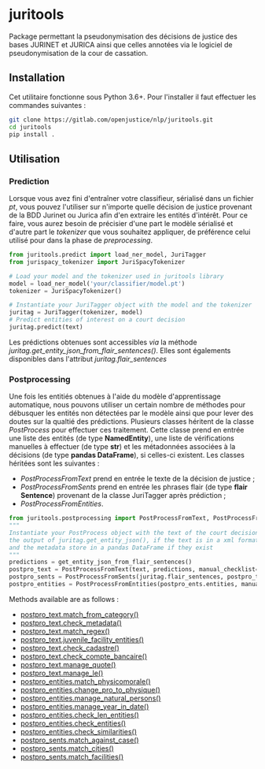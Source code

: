 # juritools

Package permettant la pseudonymisation des décisions de justice des bases JURINET et JURICA ainsi que celles annotées via le logiciel de pseudonymisation de la cour de cassation.

## Installation

Cet utilitaire fonctionne sous Python 3.6+. Pour l'installer il faut effectuer les commandes suivantes :

```bash
git clone https://gitlab.com/openjustice/nlp/juritools.git
cd juritools
pip install .
```

## Utilisation

### **Prediction**

Lorsque vous avez fini d'entraîner votre classifieur, sérialisé dans un fichier  *pt*, vous pouvez l'utiliser sur n'importe quelle décision de justice provenant de la BDD Jurinet ou Jurica afin d'en extraire les entités d'intérêt. Pour ce faire, vous aurez besoin de précisier d'une part le modèle sérialisé et d'autre part le *tokenizer* que vous souhaitez appliquer, de préférence celui utilisé pour dans la phase de *preprocessing*.

```python
from juritools.predict import load_ner_model, JuriTagger
from jurispacy_tokenizer import JuriSpacyTokenizer

# Load your model and the tokenizer used in juritools library
model = load_ner_model('your/classifier/model.pt')
tokenizer = JuriSpacyTokenizer()

# Instantiate your JuriTagger object with the model and the tokenizer
juritag = JuriTagger(tokenizer, model)
# Predict entities of interest on a court decision
juritag.predict(text)
```

Les prédictions obtenues sont accessibles *via* la méthode *juritag.get_entity_json_from_flair_sentences()*. Elles sont égalements disponibles dans l'attribut *juritag.flair_sentences*

### **Postprocessing**

Une fois les entitiés obtenues à l'aide du modèle d'apprentissage automatique, nous pouvons utiliser un certain nombre de méthodes pour débusquer les entités non détectées par le modèle ainsi que pour lever des doutes sur la qualtié des prédictions. Plusieurs classes héritent de la classe *PostProcess* pour effectuer ces traitement. Cette classe prend en entrée une liste des entités (de type **NamedEntity**), une liste de vérifications manuelles à effectuer (de type **str**) et les métadonnées associées à la décisions (de type **pandas DataFrame**), si celles-ci existent. Les classes héritées sont les suivantes :

- *PostProcessFromText* prend en entrée le texte de la décision de justice ;
- *PostProcessFromSents* prend en entrée les phrases flair (de type **flair Sentence**) provenant de la classe JuriTagger après prédiction ;
- *PostProcessFromEntities*.

```python
from juritools.postprocessing import PostProcessFromText, PostProcessFromEntities, PostProcessFromSents
"""
Instantiate your PostProcess object with the text of the court decision,
the output of juritag.get_entity_json(), if the text is in a xml format,
and the metadata store in a pandas DataFrame if they exist
"""
predictions = get_entity_json_from_flair_sentences()
postpro_text = PostProcessFromText(text, predictions, manual_checklist=[], metadata=None)
postpro_sents = PostProcessFromSents(juritag.flair_sentences, postpro_text.entities, manual_checklist=[], metadata=None)
postpro_entities = PostProcessFromEntities(postpro_ents.entities, manual_checklist=[], metadata=None)
```

Methods available are as follows :

- [postpro_text.match_from_category()](https://github.com/Cour-de-cassation/nlp-juritools/blob/197ffc0abf550f340b2ec695621208591cad3dbc/juritools/postprocessing/postprocess_from_text.py#L24)
- [postpro_text.check_metadata()](https://github.com/Cour-de-cassation/nlp-juritools/blob/197ffc0abf550f340b2ec695621208591cad3dbc/juritools/postprocessing/postprocess_from_text.py#L180)
- [postpro_text.match_regex()](https://github.com/Cour-de-cassation/nlp-juritools/blob/197ffc0abf550f340b2ec695621208591cad3dbc/juritools/postprocessing/postprocess_from_text.py#L83)
- [postpro_text.juvenile_facility_entities()](https://github.com/Cour-de-cassation/nlp-juritools/blob/197ffc0abf550f340b2ec695621208591cad3dbc/juritools/postprocessing/postprocess_from_text.py#L247)
- [postpro_text.check_cadastre()](https://github.com/Cour-de-cassation/nlp-juritools/blob/197ffc0abf550f340b2ec695621208591cad3dbc/juritools/postprocessing/postprocess_from_text.py#L213)
- [postpro_text.check_compte_bancaire()](https://github.com/Cour-de-cassation/nlp-juritools/blob/197ffc0abf550f340b2ec695621208591cad3dbc/juritools/postprocessing/postprocess_from_text.py#L231)
- [postpro_text.manage_quote()](https://github.com/Cour-de-cassation/nlp-juritools/blob/197ffc0abf550f340b2ec695621208591cad3dbc/juritools/postprocessing/postprocess_from_text.py#L309)
- [postpro_text.manage_le()](https://github.com/Cour-de-cassation/nlp-juritools/blob/197ffc0abf550f340b2ec695621208591cad3dbc/juritools/postprocessing/postprocess_from_text.py#L277)
- [postpro_entities.match_physicomorale()](https://github.com/Cour-de-cassation/nlp-juritools/blob/197ffc0abf550f340b2ec695621208591cad3dbc/juritools/postprocessing/postprocess_from_entities.py#L18)
- [postpro_entities.change_pro_to_physique()](https://github.com/Cour-de-cassation/nlp-juritools/blob/197ffc0abf550f340b2ec695621208591cad3dbc/juritools/postprocessing/postprocess_from_entities.py#L52)
- [postpro_entities.manage_natural_persons()](https://github.com/Cour-de-cassation/nlp-juritools/blob/197ffc0abf550f340b2ec695621208591cad3dbc/juritools/postprocessing/postprocess_from_entities.py#L115)
- [postpro_entities.manage_year_in_date()](https://github.com/Cour-de-cassation/nlp-juritools/blob/ecfe17e4ebfb5082c9d226f523a81ad27d426bd2/juritools/postprocessing/postprocess_from_entities.py#L158)
- [postpro_entities.check_len_entities()](https://github.com/Cour-de-cassation/nlp-juritools/blob/197ffc0abf550f340b2ec695621208591cad3dbc/juritools/postprocessing/postprocess_from_entities.py#L233)
- [postpro_entities.check_entities()](https://github.com/Cour-de-cassation/nlp-juritools/blob/197ffc0abf550f340b2ec695621208591cad3dbc/juritools/postprocessing/postprocess_from_entities.py#L159)
- [postpro_entities.check_similarities()](https://github.com/Cour-de-cassation/nlp-juritools/blob/197ffc0abf550f340b2ec695621208591cad3dbc/juritools/postprocessing/postprocess_from_entities.py#L197)
- [postpro_sents.match_against_case()](https://github.com/Cour-de-cassation/nlp-juritools/blob/197ffc0abf550f340b2ec695621208591cad3dbc/juritools/postprocessing/postprocess_from_sents.py#L28)
- [postpro_sents.match_cities()](https://github.com/Cour-de-cassation/nlp-juritools/blob/197ffc0abf550f340b2ec695621208591cad3dbc/juritools/postprocessing/postprocess_from_sents.py#L52)
- [postpro_sents.match_facilities()](https://github.com/Cour-de-cassation/nlp-juritools/blob/0fa3f9d52af508e47d6a4d60b323377f78a31afe/juritools/postprocessing/postprocess_from_sents.py#L122)